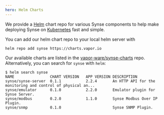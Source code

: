 ```yaml
---
hero: Helm Charts
---
```


We provide a [Helm](https://helm.sh/) chart repo for various Synse components to help make
deploying Synse on [Kubernetes](https://kubernetes.io/) fast and simple.

You can add our helm chart repo to your local helm server with
```
helm repo add synse https://charts.vapor.io
```

Our available charts are listed in the [vapor-ware/synse-charts](https://charts.vapor.io) repo.
Alternatively, you can search for `synse` with `helm`:

```
$ helm search synse
NAME               	CHART VERSION	APP VERSION	DESCRIPTION
synse/synse-server 	0.1.1        	2.2.4      	An HTTP API for the monitoring and control of physical an...
synse/emulator     	0.1.0        	2.2.0      	Emulator plugin for Synse Server.
synse/modbus       	0.2.0        	1.1.0      	Synse Modbus Over IP Plugin.
synse/snmp         	0.1.0        	           	Synse SNMP Plugin.
```